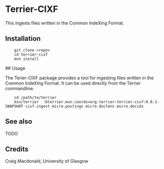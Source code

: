 # Terrier-CIXF

This ingests files written in the Common IndeXing Format.

## Installation

```shell
    git clone <repo>
    cd terrier-cixf
    mvn install
```

## Usage

The Terier-CIXF package provides a tool for ingesting files written in the Common IndeXing Format. It can be used directly from the Terrier commandline.

```shell
    cd /path/to/terrier
    bin/terrier  -Dterrier.mvn.coords=org.terrier:terrier-cixf:0.0.1-SNAPSHOT cixf-ingest micro.postings micro.doclens micro.docids
```

## See also

TODO

## Credits

Craig Macdonald, University of Glasgow